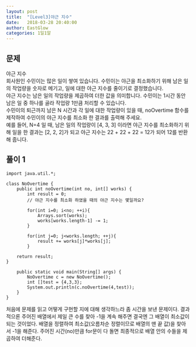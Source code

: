 ```yaml
---
layout: post
title:  "[Level3]야근 지수"
date:   2018-03-28 20:40:00
author: EastGlow
categories: 1일1알
---
```

## 문제

야근 지수  
회사원인 수민이는 많은 일이 쌓여 있습니다. 수민이는 야근을 최소화하기 위해 남은 일의 작업량을 숫자로 메기고, 일에 대한 야근 지수를 줄이기로 결정했습니다.  
야근 지수는 남은 일의 작업량을 제곱하여 더한 값을 의미합니다. 수민이는 1시간 동안 남은 일 중 하나를 골라 작업량 1만큼 처리할 수 있습니다.  
수민이의 퇴근까지 남은 N 시간과 각 일에 대한 작업량이 있을 때, noOvertime 함수를 제작하여 수민이의 야근 지수를 최소화 한 결과를 출력해 주세요.  
예를 들어, N=4 일 때, 남은 일의 작업량이 [4, 3, 3] 이라면 야근 지수를 최소화하기 위해 일을 한 결과는 [2, 2, 2]가 되고 야근 지수는 22 + 22 + 22 = 12가 되어 12를 반환해 줍니다.


## 풀이 1
~~~
import java.util.*;

class NoOvertime {
    public int noOvertime(int no, int[] works) {
        int result = 0;
        // 야근 지수를 최소화 하였을 때의 야근 지수는 몇일까요?

        for(int i=0; i<no; ++i){
            Arrays.sort(works);
            works[works.length-1] -= 1;
        }

        for(int j=0; j<works.length; ++j){
        	result += works[j]*works[j];
        }

    return result;
}

    public static void main(String[] args) {
        NoOvertime c = new NoOvertime();
        int []test = {4,3,3};
        System.out.println(c.noOvertime(4,test));
    }
}
~~~
처음에 문제를 읽고 어떻게 구현할 지에 대해 생각하느라 좀 시간을 보낸 문제이다. 결과적으론 주어진 배열에서 제일 큰 수를 찾아 -1을 계속 해주면 결국엔 그 배열이 최소값이 되는 것이었다. 배열을 정렬하여 최소값(오름차순 정렬이므로 배열의 맨 끝 값)을 찾아서 -1을 해준다. 주어진 시간(no)만큼 for문이 다 돌면 최종적으로 배열 안의 수들을 제곱하여 더해준다.